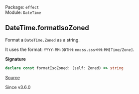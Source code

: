Package: `effect`<br />
Module: `DateTime`<br />

## DateTime.formatIsoZoned

Format a `DateTime.Zoned` as a string.

It uses the format: `YYYY-MM-DDTHH:mm:ss.sss+HH:MM[Time/Zone]`.

**Signature**

```ts
declare const formatIsoZoned: (self: Zoned) => string
```

[Source](https://github.com/Effect-TS/effect/tree/main/packages/effect/src/DateTime.ts#L1549)

Since v3.6.0